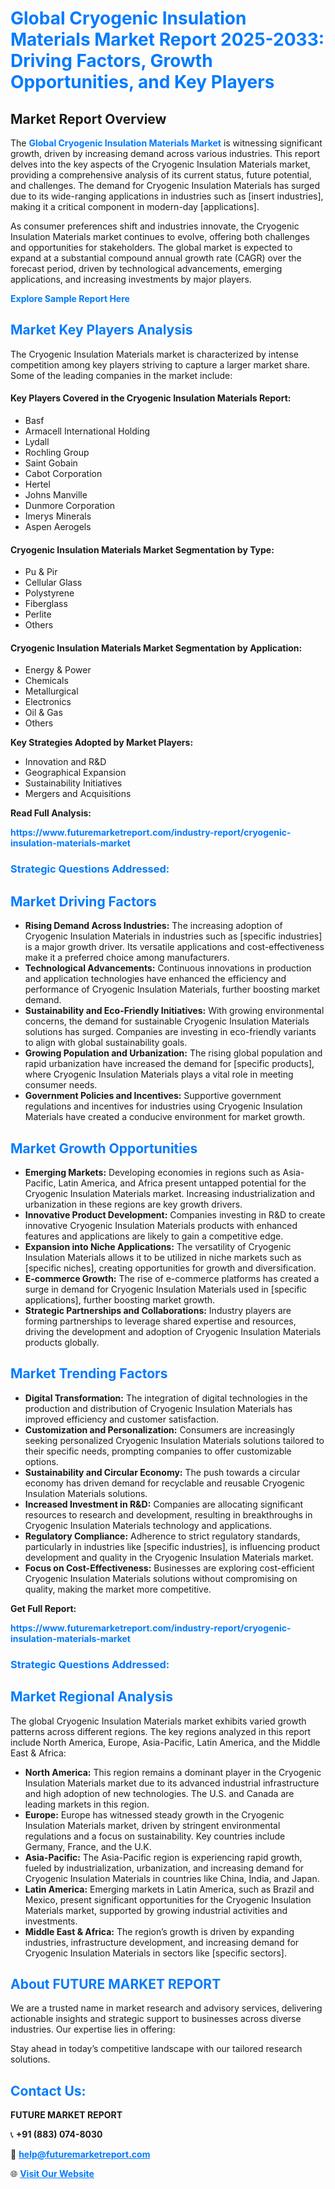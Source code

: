 <h1 style="color: #007BFF;">Global Cryogenic Insulation Materials Market Report 2025-2033: Driving Factors, Growth Opportunities, and Key Players</h1>

<section id="overview">
<h2>Market Report Overview</h2>
<p>The <a href="https://www.futuremarketreport.com/industry-report/cryogenic-insulation-materials-market" style="color: #007BFF; text-decoration: none;"><strong>Global Cryogenic Insulation Materials Market</strong></a> is witnessing significant growth, driven by increasing demand across various industries. This report delves into the key aspects of the Cryogenic Insulation Materials market, providing a comprehensive analysis of its current status, future potential, and challenges. The demand for Cryogenic Insulation Materials has surged due to its wide-ranging applications in industries such as [insert industries], making it a critical component in modern-day [applications].</p>
<p>As consumer preferences shift and industries innovate, the Cryogenic Insulation Materials market continues to evolve, offering both challenges and opportunities for stakeholders. The global market is expected to expand at a substantial compound annual growth rate (CAGR) over the forecast period, driven by technological advancements, emerging applications, and increasing investments by major players.</p>
</section>

<section id="overview">
<p><a href="https://www.futuremarketreport.com/request-sample/reportId=31667" style="color: #007BFF; text-decoration: none;"><strong>Explore Sample Report Here</strong></a></p>
</section>

<section id="key-players">
<h2 style="color: #007BFF;">Market Key Players Analysis</h2>
<p>The Cryogenic Insulation Materials market is characterized by intense competition among key players striving to capture a larger market share. Some of the leading companies in the market include:</p>
<h4>Key Players Covered in the Cryogenic Insulation Materials Report:</h4>
<ul><li>Basf</li><li>Armacell International Holding</li><li>Lydall</li><li>Rochling Group</li><li>Saint Gobain</li><li>Cabot Corporation</li><li>Hertel</li><li>Johns Manville</li><li>Dunmore Corporation</li><li>Imerys Minerals</li><li>Aspen Aerogels</li></ul>
<h4>Cryogenic Insulation Materials Market Segmentation by Type:</h4>
<ul><li>Pu &amp; Pir</li><li>Cellular Glass</li><li>Polystyrene</li><li>Fiberglass</li><li>Perlite</li><li>Others</li></ul>

<h4>Cryogenic Insulation Materials Market Segmentation by Application:</h4>
<ul><li>Energy &amp; Power</li><li>Chemicals</li><li>Metallurgical</li><li>Electronics</li><li>Oil &amp; Gas</li><li>Others</li></ul>
<p><strong>Key Strategies Adopted by Market Players:</strong></p>
<ul>
<li>Innovation and R&D</li>
<li>Geographical Expansion</li>
<li>Sustainability Initiatives</li>
<li>Mergers and Acquisitions</li>
</ul>
</section>

<section>
<p><strong>Read Full Analysis: </strong></p><a href="https://www.futuremarketreport.com/industry-report/cryogenic-insulation-materials-market" style="color: #007BFF; text-decoration: none;"><strong>https://www.futuremarketreport.com/industry-report/cryogenic-insulation-materials-market</strong></a>
<h3 style="color: #007BFF;">Strategic Questions Addressed:</h3>
</section>

<section id="driving-factors">
<h2 style="color: #007BFF;">Market Driving Factors</h2>
<ul>
<li><strong>Rising Demand Across Industries:</strong> The increasing adoption of Cryogenic Insulation Materials in industries such as [specific industries] is a major growth driver. Its versatile applications and cost-effectiveness make it a preferred choice among manufacturers.</li>
<li><strong>Technological Advancements:</strong> Continuous innovations in production and application technologies have enhanced the efficiency and performance of Cryogenic Insulation Materials, further boosting market demand.</li>
<li><strong>Sustainability and Eco-Friendly Initiatives:</strong> With growing environmental concerns, the demand for sustainable Cryogenic Insulation Materials solutions has surged. Companies are investing in eco-friendly variants to align with global sustainability goals.</li>
<li><strong>Growing Population and Urbanization:</strong> The rising global population and rapid urbanization have increased the demand for [specific products], where Cryogenic Insulation Materials plays a vital role in meeting consumer needs.</li>
<li><strong>Government Policies and Incentives:</strong> Supportive government regulations and incentives for industries using Cryogenic Insulation Materials have created a conducive environment for market growth.</li>
</ul>
</section>

<section id="growth-opportunities">
<h2 style="color: #007BFF;">Market Growth Opportunities</h2>
<ul>
<li><strong>Emerging Markets:</strong> Developing economies in regions such as Asia-Pacific, Latin America, and Africa present untapped potential for the Cryogenic Insulation Materials market. Increasing industrialization and urbanization in these regions are key growth drivers.</li>
<li><strong>Innovative Product Development:</strong> Companies investing in R&D to create innovative Cryogenic Insulation Materials products with enhanced features and applications are likely to gain a competitive edge.</li>
<li><strong>Expansion into Niche Applications:</strong> The versatility of Cryogenic Insulation Materials allows it to be utilized in niche markets such as [specific niches], creating opportunities for growth and diversification.</li>
<li><strong>E-commerce Growth:</strong> The rise of e-commerce platforms has created a surge in demand for Cryogenic Insulation Materials used in [specific applications], further boosting market growth.</li>
<li><strong>Strategic Partnerships and Collaborations:</strong> Industry players are forming partnerships to leverage shared expertise and resources, driving the development and adoption of Cryogenic Insulation Materials products globally.</li>
</ul>
</section>

<section id="trending-factors">
<h2 style="color: #007BFF;">Market Trending Factors</h2>
<ul>
<li><strong>Digital Transformation:</strong> The integration of digital technologies in the production and distribution of Cryogenic Insulation Materials has improved efficiency and customer satisfaction.</li>
<li><strong>Customization and Personalization:</strong> Consumers are increasingly seeking personalized Cryogenic Insulation Materials solutions tailored to their specific needs, prompting companies to offer customizable options.</li>
<li><strong>Sustainability and Circular Economy:</strong> The push towards a circular economy has driven demand for recyclable and reusable Cryogenic Insulation Materials solutions.</li>
<li><strong>Increased Investment in R&D:</strong> Companies are allocating significant resources to research and development, resulting in breakthroughs in Cryogenic Insulation Materials technology and applications.</li>
<li><strong>Regulatory Compliance:</strong> Adherence to strict regulatory standards, particularly in industries like [specific industries], is influencing product development and quality in the Cryogenic Insulation Materials market.</li>
<li><strong>Focus on Cost-Effectiveness:</strong> Businesses are exploring cost-efficient Cryogenic Insulation Materials solutions without compromising on quality, making the market more competitive.</li>
</ul>
</section>

<section>
<p><strong>Get Full Report: </strong></p><a href="https://www.futuremarketreport.com/industry-report/cryogenic-insulation-materials-market" style="color: #007BFF; text-decoration: none;"><strong>https://www.futuremarketreport.com/industry-report/cryogenic-insulation-materials-market</strong></a>
<h3 style="color: #007BFF;">Strategic Questions Addressed:</h3>
</section>


<section id="regional-analysis">
<h2 style="color: #007BFF;">Market Regional Analysis</h2>
<p>The global Cryogenic Insulation Materials market exhibits varied growth patterns across different regions. The key regions analyzed in this report include North America, Europe, Asia-Pacific, Latin America, and the Middle East & Africa:</p>
<ul>
<li><strong>North America:</strong> This region remains a dominant player in the Cryogenic Insulation Materials market due to its advanced industrial infrastructure and high adoption of new technologies. The U.S. and Canada are leading markets in this region.</li>
<li><strong>Europe:</strong> Europe has witnessed steady growth in the Cryogenic Insulation Materials market, driven by stringent environmental regulations and a focus on sustainability. Key countries include Germany, France, and the U.K.</li>
<li><strong>Asia-Pacific:</strong> The Asia-Pacific region is experiencing rapid growth, fueled by industrialization, urbanization, and increasing demand for Cryogenic Insulation Materials in countries like China, India, and Japan.</li>
<li><strong>Latin America:</strong> Emerging markets in Latin America, such as Brazil and Mexico, present significant opportunities for the Cryogenic Insulation Materials market, supported by growing industrial activities and investments.</li>
<li><strong>Middle East & Africa:</strong> The region’s growth is driven by expanding industries, infrastructure development, and increasing demand for Cryogenic Insulation Materials in sectors like [specific sectors].</li>
</ul>
</section>

<footer>
<h2 style="color: #007BFF;">About FUTURE MARKET REPORT</h2>
<p>We are a trusted name in market research and advisory services, delivering actionable insights and strategic support to businesses across diverse industries. Our expertise lies in offering:</p>

<p>Stay ahead in today’s competitive landscape with our tailored research solutions.</p>

<h2 style="color: #007BFF;">Contact Us:</h2>
<p><strong>FUTURE MARKET REPORT</strong></p>
<p>📞 <strong>+91 (883) 074-8030</strong></p>
<p>📧 <strong><a href="mailto:help@futuremarketreport.com" style="color: #007BFF;">help@futuremarketreport.com</a></strong></p>
<p>🌐 <strong><a href="https://www.futuremarketreport.com/" style="color: #007BFF;">Visit Our Website</a></strong></p>
</footer>